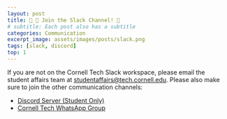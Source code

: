 ```yaml
---
layout: post
title: 🚨 👖 Join the Slack Channel! 🚨
# subtitle: Each post also has a subtitle
categories: Communication
excerpt_image: assets/images/posts/slack.png
tags: [slack, discord]
top: 1
---
```


If you are not on the Cornell Tech Slack workspace, please email the student affairs team at [studentaffairs@tech.cornell.edu](mailto:studentaffairs@tech.cornell.edu).
Please also make sure to join the other communication channels:

- [Discord Server (Student Only)](https://discord.gg/XP4K9YX7)
- [Cornell Tech WhatsApp Group](https://chat.whatsapp.com/E5RDm6T1JZVJNxglRYq9Mp)